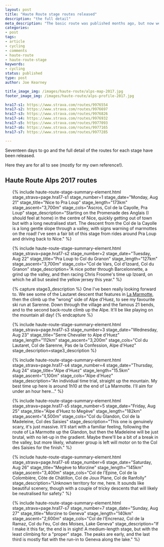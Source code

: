 ```yaml
---
layout: post
title: "Haute Route stage routes released"
description: "the full detail"
meta_description: "The basic route was published months ago, but now we can see the detail, including how we're doing three ascents of Alpe d'Huez!"
categories:
- post
tags:
- article
- cycling
- comments
- haute-route
- haute-route-stage
keywords:
- cycling
status: published
type: post
author: Joe Kearney

title_image_img: /images/haute-route/alps-map-2017.jpg
footer_image_img: /images/haute-route/alps-profile-2017.jpg

hra17-s1: https://www.strava.com/routes/9976554
hra17-s2: https://www.strava.com/routes/9976697
hra17-s3: https://www.strava.com/routes/9976826
hra17-s4: https://www.strava.com/routes/9976932
hra17-s5: https://www.strava.com/routes/9977093
hra17-s6: https://www.strava.com/routes/9977165
hra17-s7: https://www.strava.com/routes/9977285

---
```


Seventeen days to go and the full detail of the routes for each stage have been released.

Here they are for all to see (mostly for my own reference!).

## Haute Route Alps 2017 routes

<ul class="listing">
{% include haute-route-stage-summary-element.html stage_strava=page.hra17-s1 stage_number=1 stage_date="Monday, Aug 21" stage_title="Nice to Pra Loup" stage_length="173km" stage_ascent="3,700m" stage_cols="Ascros, Col de la Cayolle, Pra Loup" stage_description="Starting on the Promenade des Anglais (I should feel at home) in the centre of Nice, quickly getting out of town but with a long neutralised start. The descent from the Col de la Cayolle is a long gentle slope through a valley, with signs warning of marmottes on the road! I've seen a fair bit of this stage from rides around Pra Loup and driving back to Nice." %}

{% include haute-route-stage-summary-element.html stage_strava=page.hra17-s2 stage_number=2 stage_date="Tuesday, Aug 22" stage_title="Pra Loup to Col du Granon" stage_length="127km" stage_ascent="3,700m" stage_cols="Col de Vars, Col d'Izoard, Col du Granon" stage_description="A nice potter through Barcelonnette, a grind up the valley, and then racing Chris Froome's time up Izoard, on which he all but sealed the yellow jersey this year." %}

{% capture stage3_description %}
One I've been really looking forward to. We see some of the Lautaret descent that features in <a href="/posts/marmotte-2017">La Marmotte</a>, then the climb up the \"wrong\" side of Alpe d'Huez, to see my favourite ski run at Sarenne. Down through the village and the famous 21 bends, and to the second back-route climb up the Alpe. It'll be like playing on the mountain all day!
{% endcapture %}

{% include haute-route-stage-summary-element.html stage_strava=page.hra17-s3 stage_number=3 stage_date="Wednesday, Aug 23" stage_title="Serre Chevalier to Alpe d'Huez" stage_length="112km" stage_ascent="3,200m" stage_cols="Col du Lautaret, Col de Sarenne, Pas de la Confession, Alpe d'Huez" stage_description=stage3_description %}

{% include haute-route-stage-summary-element.html stage_strava=page.hra17-s4 stage_number=4 stage_date="Thursday, Aug 24" stage_title="Alpe d'Huez" stage_length="15.5km" stage_ascent="1,100m" stage_cols="Alpe d'Huez" stage_description="An individual time trial, straight up the mountain. My best time up here is around 1h10 at the end of La Marmotte. I'll aim for under an hour here..." %}

{% include haute-route-stage-summary-element.html stage_strava=page.hra17-s5 stage_number=5 stage_date="Friday, Aug 25" stage_title="Alpe d'Huez to Megève" stage_length="182km" stage_ascent="4,500m" stage_cols="Col du Glandon, Col de la Madeleine, Col des Saisies" stage_description="This one is genuinely scary, it's just massive. It'll start with a familiar feeling, following the route of La Marmotte up the Glandon, but then the Madeleine will be just brutal, with no let-up in the gradient. Maybe there'll be a bit of a break in the valley, but more likely, whatever group is left will motor on to the Col des Saisies for the finish." %}

{% include haute-route-stage-summary-element.html stage_strava=page.hra17-s6 stage_number=6 stage_date="Saturday, Aug 26" stage_title="Megève to Morzine" stage_length="145km" stage_ascent="3,400m" stage_cols="Col de l'Epine, Col de la Colombière, Côte de Châtillon, Col de Joux Plane, Col de Ranfolly" stage_description="Unknown territory for me, here. It sounds like beautiful scenery, though with a couple of tricky descents that will likely be neutralised for safety." %}

{% include haute-route-stage-summary-element.html stage_strava=page.hra17-s7 stage_number=7 stage_date="Sunday, Aug 27" stage_title="Morzine to Geneva" stage_length="140km" stage_ascent="2,600m" stage_cols="Col de l'Encrenaz, Col de la Ramaz, Col du Feu, Col des Moises, Lake Geneva" stage_description="If I make it this far, the end is in sight! A medium-length stage, but with the least climbing for a \"proper\" stage. The peaks are early, and the last third is mostly flat with the run-in to Geneva along the lake." %}
</ul>
